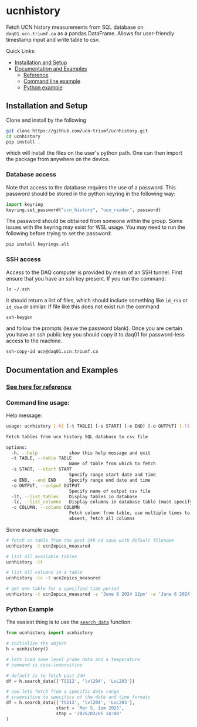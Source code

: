 # ucnhistory

Fetch UCN history measurements from SQL database on `daq01.ucn.triumf.ca` as a pandas DataFrame. Allows for user-friendly timestamp input and write table to csv.

Quick Links:
* [Installation and Setup](#installation-and-setup)
* [Documentation and Examples](#documentation-and-examples)
    * [Reference](docs/ucnhistory/ucnhistory.md)
    * [Command line example](#command-line-usage)
    * [Python example](#python-example)

## Installation and Setup

Clone and install by the following

```bash
git clone https://github.com/ucn-triumf/ucnhistory.git
cd ucnhistory
pip install .
```

which will install the files on the user's python path. One can then import the package from anywhere on the device.

### Database access

Note that access to the database requires the use of a password. This password should be stored in the python keyring in the following way:

```python
import keyring
keyring.set_password("ucn_history", "ucn_reader", password)
```

The password should be obtained from someone within the group. Some issues with the keyring may exist for WSL usage. You may need to run the following before trying to set the password:

```bash
pip install keyrings.alt
```

### SSH access

Access to the DAQ computer is provided by mean of an SSH tunnel. First ensure that you have an ssh key present. If you run the command:
```bash
ls ~/.ssh
```
it should return a list of files, which should include something like `id_rsa` or `id_dsa` or similar. If file like this does not exist run the command
```
ssh-keygen
```
and follow the prompts (leave the password blank). Once you are certain you have an ssh public key you should copy it to daq01 for password-less access to the machine.

```bash
ssh-copy-id ucn@daq01.ucn.triumf.ca
```

## Documentation and Examples

### [See here for reference](docs/ucnhistory/index.md)

### Command line usage:

Help message:

```bash
usage: ucnhistory [-h] [-t TABLE] [-s START] [-e END] [-o OUTPUT] [-lt] [-lc] [-c COLUMN]

Fetch tables from ucn history SQL database to csv file

options:
  -h, --help            show this help message and exit
  -t TABLE, --table TABLE
                        Name of table from which to fetch
  -s START, --start START
                        Specify range start date and time
  -e END, --end END     Specify range end date and time
  -o OUTPUT, --output OUTPUT
                        Specify name of output csv file
  -lt, --list_tables    Display tables in database
  -lc, --list_columns   Display columns in database table (must specify table)
  -c COLUMN, --column COLUMN
                        Fetch column from table, use multiple times to get multiple columns. If
                        absent, fetch all columns
```

Some example usage:

```bash
# fetch an table from the past 24h nd save with default filename
ucnhistory -t ucn2epics_measured

# list all available tables
ucnhistory -lt

# list all columns in a table
ucnhistory -lc -t ucn2epics_measured

# get one table for a specified time period
ucnhistory -t ucn2epics_measured -s 'June 6 2024 12pm' -e 'June 6 2024 1pm'
```

### Python Example

The easiest thing is to use the [`search_data`](docs/ucnhistory/ucnhistory.md#ucnhistorysearch_data) function:

```python
from ucnhistory import ucnhistory

# initialize the object
h = ucnhistory()

# lets load some level probe data and a temperature
# command is case-insensitive

# default is to fetch past 24H
df = h.search_data(['TS112', 'lvl204', 'LvL203'])

# now lets fetch from a specific date range
# insensitive to specifics of the date and time formats
df = h.search_data(['TS112', 'lvl204', 'LvL203'],
                   start = 'Mar 5, 1pm 2025',
                   stop = '2025/03/05 14:00'
)
```



